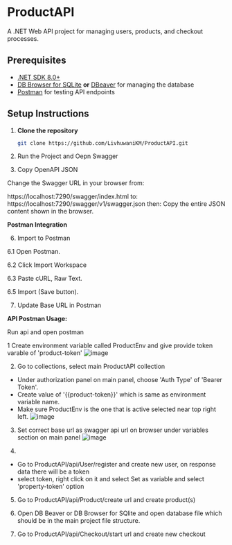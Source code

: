 # ProductAPI

A .NET Web API project for managing users, products, and checkout processes.

## Prerequisites

- [.NET SDK 8.0+](https://dotnet.microsoft.com/)
- [DB Browser for SQLite](https://sqlitebrowser.org/) **or** [DBeaver](https://dbeaver.io/) for managing the database
- [Postman](https://www.postman.com/) for testing API endpoints

## Setup Instructions

1. **Clone the repository**
   ```bash
   git clone https://github.com/LivhuwaniKM/ProductAPI.git

3. Run the Project and Oepn Swagger

4. Copy OpenAPI JSON

Change the Swagger URL in your browser from:

https://localhost:7290/swagger/index.html
to:
https://localhost:7290/swagger/v1/swagger.json
then:
Copy the entire JSON content shown in the browser.

**Postman Integration**

6. Import to Postman

6.1 Open Postman.

6.2 Click Import Workspace

6.3 Paste cURL, Raw Text.

6.5 Import (Save button).

7. Update Base URL in Postman

**API Postman Usage:**

Run api and open postman

1 Create environment variable called ProductEnv and give provide token varable of 'product-token'
![image](https://github.com/user-attachments/assets/dade95e3-a312-4e4a-a262-07b514bde31b)

2. Go to collections, select main ProductAPI collection

- Under authorization panel on main panel, choose 'Auth Type' of 'Bearer Token'.
- Create value of '{{product-token}}' which is same as environment variable name.
- Make sure ProductEnv is the one that is active selected near top right left.
![image](https://github.com/user-attachments/assets/e2c02915-7ed1-49d7-97a8-4e7cd73f3fda)

3. Set correct base url as swagger api url on browser under variables section on main panel
![image](https://github.com/user-attachments/assets/41e2bb55-25a1-4b8b-8fef-3bb243ab055c)

4.
- Go to ProductAPI/api/User/register and create new user, on response data there will be a token
- select token, right click on it and select Set as variable and select 'property-token' option

5. Go to ProductAPI/api/Product/create url and create product(s)

6. Open DB Beaver or DB Browser for SQlite and open database file which should be in the main project file structure.

7. Go to ProductAPI/api/Checkout/start url and create new checkout
